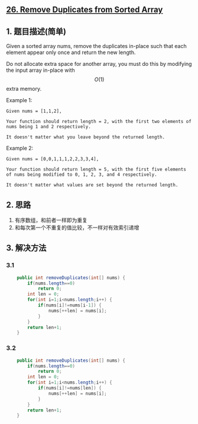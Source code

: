 ## [26. Remove Duplicates from Sorted Array](https://leetcode-cn.com/problems/remove-duplicates-from-sorted-array/)

## 1. 题目描述\(简单\)

Given a sorted array nums, remove the duplicates in-place such that each element appear only once and return the new length.

Do not allocate extra space for another array, you must do this by modifying the input array in-place with $$O(1)$$ extra memory.

Example 1:

```
Given nums = [1,1,2],

Your function should return length = 2, with the first two elements of nums being 1 and 2 respectively.

It doesn't matter what you leave beyond the returned length.
```

Example 2:

```
Given nums = [0,0,1,1,1,2,2,3,3,4],

Your function should return length = 5, with the first five elements of nums being modified to 0, 1, 2, 3, and 4 respectively.

It doesn't matter what values are set beyond the returned length.
```

## 2. 思路

1. 有序数组，和前者一样即为重复
2. 和每次第一个不重复的值比较，不一样对有效索引递增

## 3. 解决方法

### 3.1

```java
    public int removeDuplicates(int[] nums) {
        if(nums.length==0)
            return 0;
        int len = 0;
        for(int i=1;i<nums.length;i++) {
            if(nums[i]!=nums[i-1]) {
                nums[++len] = nums[i];
            }
        }
        return len+1;
    }
```

### 3.2

```java
    public int removeDuplicates(int[] nums) {
        if(nums.length==0)
            return 0;
        int len = 0;
        for(int i=1;i<nums.length;i++) {
            if(nums[i]!=nums[len]) {
                nums[++len] = nums[i];
            }
        }
        return len+1;
    }
```



